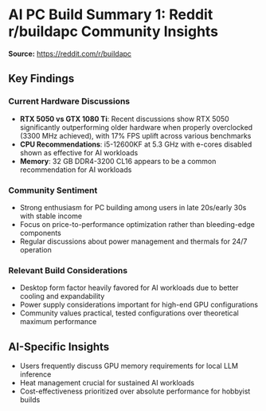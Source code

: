 # AI PC Build Summary 1: Reddit r/buildapc Community Insights

**Source:** https://reddit.com/r/buildapc

## Key Findings

### Current Hardware Discussions
- **RTX 5050 vs GTX 1080 Ti**: Recent discussions show RTX 5050 significantly outperforming older hardware when properly overclocked (3300 MHz achieved), with 17% FPS uplift across various benchmarks
- **CPU Recommendations**: i5-12600KF at 5.3 GHz with e-cores disabled shown as effective for AI workloads
- **Memory**: 32 GB DDR4-3200 CL16 appears to be a common recommendation for AI workloads

### Community Sentiment
- Strong enthusiasm for PC building among users in late 20s/early 30s with stable income
- Focus on price-to-performance optimization rather than bleeding-edge components
- Regular discussions about power management and thermals for 24/7 operation

### Relevant Build Considerations
- Desktop form factor heavily favored for AI workloads due to better cooling and expandability
- Power supply considerations important for high-end GPU configurations
- Community values practical, tested configurations over theoretical maximum performance

## AI-Specific Insights
- Users frequently discuss GPU memory requirements for local LLM inference
- Heat management crucial for sustained AI workloads
- Cost-effectiveness prioritized over absolute performance for hobbyist builds
